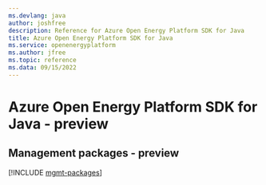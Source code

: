 ```yaml
---
ms.devlang: java
author: joshfree
description: Reference for Azure Open Energy Platform SDK for Java
title: Azure Open Energy Platform SDK for Java
ms.service: openenergyplatform
ms.author: jfree
ms.topic: reference
ms.data: 09/15/2022
---
```

# Azure Open Energy Platform SDK for Java - preview

## Management packages - preview
[!INCLUDE [mgmt-packages](open-energy-platform-mgmt-index.md)]